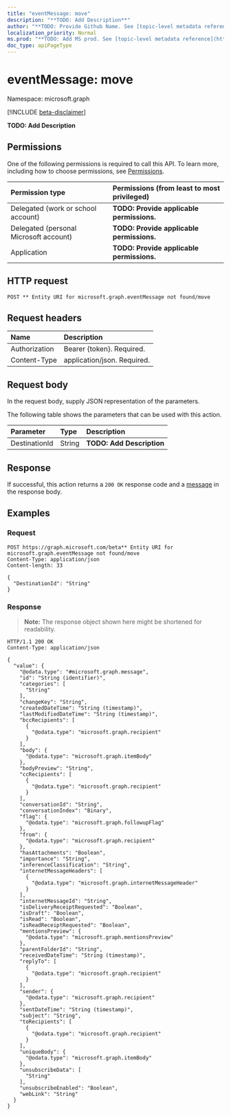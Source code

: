 ```yaml
---
title: "eventMessage: move"
description: "**TODO: Add Description**"
author: "**TODO: Provide Github Name. See [topic-level metadata reference](https://msgo.azurewebsites.net/add/document/guidelines/metadata.html#topic-level-metadata)**"
localization_priority: Normal
ms.prod: "**TODO: Add MS prod. See [topic-level metadata reference](https://msgo.azurewebsites.net/add/document/guidelines/metadata.html#topic-level-metadata)**"
doc_type: apiPageType
---
```


# eventMessage: move
Namespace: microsoft.graph

[!INCLUDE [beta-disclaimer](../../includes/beta-disclaimer.md)]

**TODO: Add Description**

## Permissions
One of the following permissions is required to call this API. To learn more, including how to choose permissions, see [Permissions](/graph/permissions-reference).

|Permission type|Permissions (from least to most privileged)|
|:---|:---|
|Delegated (work or school account)|**TODO: Provide applicable permissions.**|
|Delegated (personal Microsoft account)|**TODO: Provide applicable permissions.**|
|Application|**TODO: Provide applicable permissions.**|

## HTTP request

<!-- {
  "blockType": "ignored"
}
-->
``` http
POST ** Entity URI for microsoft.graph.eventMessage not found/move
```

## Request headers
|Name|Description|
|:---|:---|
|Authorization|Bearer {token}. Required.|
|Content-Type|application/json. Required.|

## Request body
In the request body, supply JSON representation of the parameters.

The following table shows the parameters that can be used with this action.

|Parameter|Type|Description|
|:---|:---|:---|
|DestinationId|String|**TODO: Add Description**|



## Response

If successful, this action returns a `200 OK` response code and a [message](../resources/message.md) in the response body.

## Examples

### Request
<!-- {
  "blockType": "request",
  "name": "eventmessage_move"
}
-->
``` http
POST https://graph.microsoft.com/beta** Entity URI for microsoft.graph.eventMessage not found/move
Content-Type: application/json
Content-length: 33

{
  "DestinationId": "String"
}
```


### Response
>**Note:** The response object shown here might be shortened for readability.
<!-- {
  "blockType": "response",
  "truncated": true,
  "@odata.type": "microsoft.graph.message"
}
-->
``` http
HTTP/1.1 200 OK
Content-Type: application/json

{
  "value": {
    "@odata.type": "#microsoft.graph.message",
    "id": "String (identifier)",
    "categories": [
      "String"
    ],
    "changeKey": "String",
    "createdDateTime": "String (timestamp)",
    "lastModifiedDateTime": "String (timestamp)",
    "bccRecipients": [
      {
        "@odata.type": "microsoft.graph.recipient"
      }
    ],
    "body": {
      "@odata.type": "microsoft.graph.itemBody"
    },
    "bodyPreview": "String",
    "ccRecipients": [
      {
        "@odata.type": "microsoft.graph.recipient"
      }
    ],
    "conversationId": "String",
    "conversationIndex": "Binary",
    "flag": {
      "@odata.type": "microsoft.graph.followupFlag"
    },
    "from": {
      "@odata.type": "microsoft.graph.recipient"
    },
    "hasAttachments": "Boolean",
    "importance": "String",
    "inferenceClassification": "String",
    "internetMessageHeaders": [
      {
        "@odata.type": "microsoft.graph.internetMessageHeader"
      }
    ],
    "internetMessageId": "String",
    "isDeliveryReceiptRequested": "Boolean",
    "isDraft": "Boolean",
    "isRead": "Boolean",
    "isReadReceiptRequested": "Boolean",
    "mentionsPreview": {
      "@odata.type": "microsoft.graph.mentionsPreview"
    },
    "parentFolderId": "String",
    "receivedDateTime": "String (timestamp)",
    "replyTo": [
      {
        "@odata.type": "microsoft.graph.recipient"
      }
    ],
    "sender": {
      "@odata.type": "microsoft.graph.recipient"
    },
    "sentDateTime": "String (timestamp)",
    "subject": "String",
    "toRecipients": [
      {
        "@odata.type": "microsoft.graph.recipient"
      }
    ],
    "uniqueBody": {
      "@odata.type": "microsoft.graph.itemBody"
    },
    "unsubscribeData": [
      "String"
    ],
    "unsubscribeEnabled": "Boolean",
    "webLink": "String"
  }
}
```

